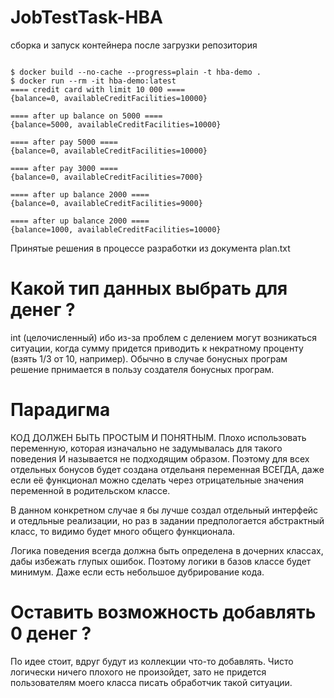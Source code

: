 # JobTestTask-HBA

сборка и запуск контейнера после загрузки репозитория
```

$ docker build --no-cache --progress=plain -t hba-demo .
$ docker run --rm -it hba-demo:latest
==== credit card with limit 10 000 ====
{balance=0, availableCreditFacilities=10000}

==== after up balance on 5000 ====
{balance=5000, availableCreditFacilities=10000}

==== after pay 5000 ====
{balance=0, availableCreditFacilities=10000}

==== after pay 3000 ====
{balance=0, availableCreditFacilities=7000}

==== after up balance 2000 ====
{balance=0, availableCreditFacilities=9000}

==== after up balance 2000 ====
{balance=1000, availableCreditFacilities=10000}

```

Принятые решения в процессе разработки из документа plan.txt

# Какой тип данных выбрать для денег ?
int (целочисленный) ибо из-за проблем с делением могут возникаться ситуации, когда сумму придется приводить к некратному проценту (взять 1/3 от 10, например). Обычно в случае бонусных програм решение прнимается в пользу создателя бонусных програм.

# Парадигма

КОД ДОЛЖЕН БЫТЬ ПРОСТЫМ И ПОНЯТНЫМ. Плохо использовать переменную, которая изначально не задумывалась для такого поведения И называется не подходящим образом. Поэтому для всех отдельных бонусов будет создана отдельаня переменная ВСЕГДА, даже если её функционал можно сделать через отрицательные значения переменной в родительском классе.

В данном конкретном случае я бы лучше создал отдельный интерфейс и отедльные реализации, но раз в задании предпологается абстрактный класс, то видимо будет много общего функционала.

Логика поведения всегда должна быть определена в дочерних классах, дабы избежать глупых ошибок. Поэтому логики в базов классе будет минимум. Даже если есть небольшое дубрирование кода.

# Оставить возможность добавлять 0 денег ?
 По идее стоит, вдруг будут из коллекции что-то добавлять. Чисто логически ничего плохого не произойдет, зато не придется пользователям моего класса писать обработчик такой ситуации.
